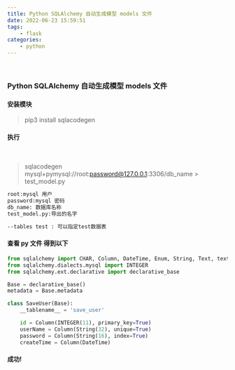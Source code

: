 ```yaml
---
title: Python SQLAlchemy 自动生成模型 models 文件
date: 2022-06-23 15:59:51
tags:
    - flask
categories:
    - python
---
```

​
### Python SQLAlchemy 自动生成模型 models 文件

#### 安装模块
> pip3 install sqlacodegen

#### 执行
 
> sqlacodegen mysql+pymysql://root:password@127.0.0.1:3306/db_name > test_model.py
```bash
root:mysql 用户
password:mysql 密码
db_name: 数据库名称
test_model.py:导出的名字

--tables test : 可以指定test数据表
```
#### 查看 py 文件 得到以下
```python
from sqlalchemy import CHAR, Column, DateTime, Enum, String, Text, text
from sqlalchemy.dialects.mysql import INTEGER
from sqlalchemy.ext.declarative import declarative_base

Base = declarative_base()
metadata = Base.metadata

class SaveUser(Base):
    __tablename__ = 'save_user'

    id = Column(INTEGER(11), primary_key=True)
    userName = Column(String(32), unique=True)
    password = Column(String(16), index=True)
    createTime = Column(DateTime)
```
#### 成功!
​
